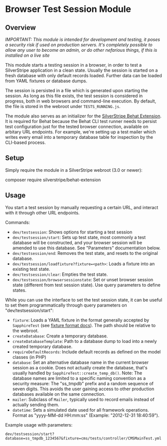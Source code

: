 # Browser Test Session Module

## Overview

*IMPORTANT: This module is intended for development and testing, it poses a security risk if used on production servers.*
*It's completely possible to allow any user to become an admin, or do other nefarious things, if this is installed on a live site*

This module starts a testing session in a browser,
in order to test a SilverStripe application in a clean state.
Usually the session is started on a fresh database with only default records loaded.
Further data can be loaded from YAML fixtures or database dumps.

The session is persisted in a file which is generated upon starting the session.
As long as this file exists, the test session is considered in progress,
both in web browsers and command-line execution. By default, the file
is stored in the webroot under `TESTS_RUNNING.js`.

The module also serves as an initializer for the
[SilverStripe Behat Extension](https://github.com/silverstripe-labs/silverstripe-behat-extension/).
It is required for Behat because the Behat CLI test runner needs to persist
test configuration just for the tested browser connection,
available on arbitary URL endpoints. For example,
we're setting up a test mailer which writes every email
into a temporary database table for inspection by the CLI-based process.

## Setup

Simply require the module in a SilverStripe webroot (3.0 or newer):

  composer require silverstripe/behat-extension

## Usage

You start a test session by manually requesting a certain URL,
and interact with it through other URL endpoints.

Commands:

 * `dev/testsession`: Shows options for starting a test session
 * `dev/testsession/start`: Sets up test state, most commonly a test database will be constructed, 
    and your browser session will be amended to use this database. See "Parameters" documentation below.
 * `dev/testsession/end`: Removes the test state, and resets to the original database.
 * `dev/testsession/loadfixture?fixture=<path>`: Loads a fixture into an existing test state.
 * `dev/testsession/clear`: Empties the test state.
 * `dev/testsession/browsersessionstate`: Set or unset browser session state (different from test session state).
   Use query parameters to define states.

While you can use the interface to set the test session state,
it can be useful to set them programmatically through query parameters
on "dev/testsession/start":

 * `fixture`: Loads a YAML fixture in the format generally accepted by `SapphireTest` 
   (see [fixture format docs](http://doc.silverstripe.org/framework/en/topics/testing/fixtures)). 
   The path should be relative to the webroot.
 * `createDatabase`: Create a temporary database.
 * `createDatabaseTemplate`: Path to a database dump to load into a newly created temporary database.
 * `requireDefaultRecords`: Include default records as defined on the model classes (in PHP)
 * `database`: Set an alternative database name in the current 
    browser session as a cookie. Does not actually create the database, 
    that's usually handled by `SapphireTest::create_temp_db()`.
    Note: The database names are limited to a specific naming convention as a security measure:
    The "ss_tmpdb" prefix and a random sequence of seven digits.
    This avoids the user gaining access to other production databases available on the same connection.
 * `mailer`: Subclass of `Mailer`, typically used to record emails instead of actually sending them.
 * `datetime`: Sets a simulated date used for all framework operations.
    Format as "yyyy-MM-dd HH:mm:ss" (Example: "2012-12-31 18:40:59").

Example usage with parameters:

	dev/testsession/start?database=ss_tmpdb_1234567&fixture=cms/tests/controller/CMSMainTest.yml
